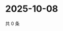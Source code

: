 # 2025-10-08

共 0 条

<!-- BEGIN ZHIHUVIDEO -->
<!-- 最后更新时间 Wed Oct 08 2025 16:16:16 GMT+0800 (China Standard Time) -->

<!-- END ZHIHUVIDEO -->
